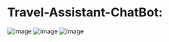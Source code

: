 # Travel-Assistant-ChatBot:

![image](https://github.com/gurpreetsingh1111/Travel-Assistant-ChatBot/assets/84591513/a5f1523f-746a-487c-bd82-2976ae2ffd46)
![image](https://github.com/gurpreetsingh1111/Travel-Assistant-ChatBot/assets/84591513/c452d464-1bd9-403d-a692-da7e19ecaa7d)
![image](https://github.com/gurpreetsingh1111/Travel-Assistant-ChatBot/assets/84591513/a53ff705-f90e-40f4-8f48-4ca4e2078a53)
